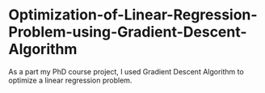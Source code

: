 # Optimization-of-Linear-Regression-Problem-using-Gradient-Descent-Algorithm
As a part my PhD course project, I used Gradient Descent Algorithm to optimize a linear regression problem. 
